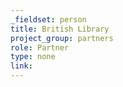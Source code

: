 ```yaml
---
_fieldset: person
title: British Library
project_group: partners
role: Partner
type: none
link: 
---
```

